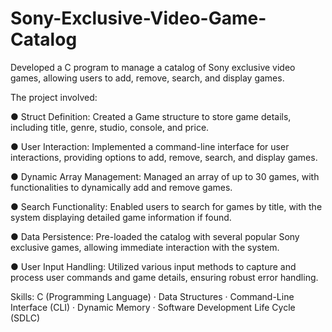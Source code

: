 # Sony-Exclusive-Video-Game-Catalog
Developed a C program to manage a catalog of Sony exclusive video games, allowing users to add, remove, search, and display games.

The project involved:

● Struct Definition: Created a Game structure to store game details, including title, genre, studio, console, and price.

● User Interaction: Implemented a command-line interface for user interactions, providing options to add, remove, search, and display games.

● Dynamic Array Management: Managed an array of up to 30 games, with functionalities to dynamically add and remove games.

● Search Functionality: Enabled users to search for games by title, with the system displaying detailed game information if found.

● Data Persistence: Pre-loaded the catalog with several popular Sony exclusive games, allowing immediate interaction with the system.

● User Input Handling: Utilized various input methods to capture and process user commands and game details, ensuring robust error handling.

Skills: C (Programming Language) · Data Structures · Command-Line Interface (CLI) · Dynamic Memory · Software Development Life Cycle (SDLC)
